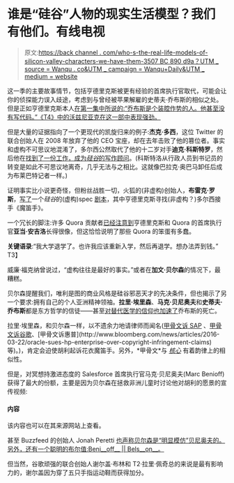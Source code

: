 # 谁是“硅谷”人物的现实生活模型？我们有他们。有线电视

> 原文:[https://back channel . com/who-s-the-real-life-models-of-silicon-valley-characters-we-have-them-3507 BC 890 d9a？UTM _ source = Wanqu . co&UTM _ campaign = Wanqu+Daily&UTM _ medium = website](https://backchannel.com/who-are-the-real-life-models-of-silicon-valley-characters-we-have-them-3507bc890d9a?utm_source=wanqu.co&utm_campaign=Wanqu+Daily&utm_medium=website)

这一季的主要故事情节，包括亨德里克斯被更有经验的首席执行官取代，可能会让你的侦探能力误入歧途，考虑到与曾经被苹果解雇的史蒂夫·乔布斯的相似之处。但是正如亨德里克斯本人[在第一集中所说的:“乔布斯是个装腔作势的人。他甚至没有写代码。”《T4》中的沃兹尼亚克在这一部中表现强劲。](https://www.youtube.com/watch?v=CsxfVsijTuw)

但是大量的证据指向了一个更现代的凯旋归来的例子:**杰克·多西**，这位 Twitter 的联合创始人在 2008 年放弃了他的 CEO 宝座，却在去年击败了他的篡位者。事实和虚构不可思议地混淆了，多尔西公然取代了他的十二岁对手**迪克·科斯特罗**，然后他在[找到了一份工作，成为*硅谷*的写作顾问](http://www.bloomberg.com/news/articles/2015-10-06/former-twitter-ceo-dick-costolo-has-his-next-gig-writing-for-hbo-s-silicon-valley)。(科斯特洛从行政人员到书记员的转变是如此不可思议地离奇，几乎无法与之相比。这就像巴拉克·奥巴马卸任后成为布莱巴特记者一样。)

证明事实比小说更奇怪，但粉丝战胜一切，火狐的(非虚构)创始人，**布雷克·罗斯**，[写了](http://techcrunch.com/2015/09/04/the-founder-of-firefox-wrote-his-own-screenplay-for-hbos-silicon-valley-and-its-hilarious/)一个*硅谷*的(虚构)spec [剧本](http://blakeross.com/SiliconValleyS03E01.pdf)，其中亨德里克斯寻找(非虚构？)多尔西接手《魔笛手》。

一个冗长的脚注:许多 Quora 贡献者[已经注意到](https://www.quora.com/topic/Richard-Hendriks-TV-character)亨德里克斯和 Quora 的首席执行官**亚当·安吉洛**长得很像，但这恰恰说明了那些 Quora 的笨蛋有多蠢。

**关键语录**:“我大学退学了。也许我应该重新入学，然后再退学。想办法弄到钱。”
T3】

威廉·福克纳曾说过，“虚构往往是最好的事实。”或者在**加文·贝尔森**的情况下，最糟糕。

贝尔森提醒我们，唯利是图的商业风格是硅谷邪恶天才的先决条件，但也揭示了另一个要求:拥有自己的个人亚洲精神领袖。**拉里·埃里森**、**马克·贝尼奥夫**和**史蒂夫·乔布斯**都是东方哲学的信徒——甚至[对替代医学的信仰也加速了](http://www.telegraph.co.uk/technology/apple/8841347/Steve-Jobs-regretted-trying-to-beat-cancer-with-alternative-medicine-for-so-long.html)乔布斯的死亡。

拉里·埃里森，和贝尔森一样，以不遗余力地请律师而闻名([甲骨文诉 SAP](https://en.wikipedia.org/wiki/Oracle_Corp._v._SAP_AG) 、[甲骨文诉谷歌](https://en.wikipedia.org/wiki/Oracle_America,_Inc._v._Google,_Inc.)、[甲骨文诉惠普](http://www.bloomberg.com/news/articles/2016-03-22/oracle-sues-hp-enterprise-over-copyright-infringement-claims)等)。)，肯定会迫使胡利起诉花衣魔笛手。另外，*甲骨文*与 [*核心*](https://www.youtube.com/watch?v=ddTbNKWw7Zs) 有着韵律上的相似性。

但是，对冥想持激进态度的 Salesforce 首席执行官马克·贝尼奥夫(Marc Benioff)获得了最大的份额，主要是因为贝尔森在拯救非洲儿童时讨论他对胡利的愿景的宣传视频:



#### 内容

该内容也可以在其来源网站上查看。



甚至 Buzzfeed 的创始人 Jonah Peretti [也声称贝尔森是“明显模仿”贝尼奥夫的。另外，还有一个聪明的布尔值:Beni__off__ || Bels__on__。](https://www.buzzfeed.com/jacelacob/hbos-silicon-valley-reviewed-by-buzzfeed-jonah-peretti)

但当然，谷歌顽强的联合创始人谢尔盖·布林和 T2·拉里·佩奇总的来说是最有影响力的，谢尔盖因为穿了五只手指运动鞋而获得加分。
